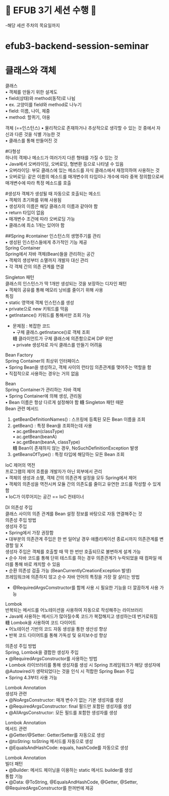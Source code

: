 # 📗 EFUB 3기 세션 수행 📗

-해당 세션 주차의 목요일까지

# efub3-backend-session-seminar  

# 클래스와 객체  
클래스  
• 객체를 만들기 위한 설계도  
• field(상태)와 method(동작)로 나뉨  
• ex. 고양이를 field와 method로 나누기  
• field: 이름, 나이, 체중  
• method: 할퀴기, 야옹  

객체 (==인스턴스)
• 물리적으로 존재하거나 추상적으로 생각할 수 있는 것 중에서 자신과 다른 것을 식별 가능한 것  
• 클래스를 통해 만들어진 것  

#다형성  
하나의 객체나 메소드가 여러가지 다른 형태를 가질 수 있는 것  
• Java에서 오버라이딩, 오버로딩, 형변환 등으로 나타낼 수 있음  
• 오버라이딩: 부모 클래스에 있는 메소드를 자식 클래스에서 재정의하여 사용하는 것  
• 오버로딩: 같은 이름의 메소드를 매개변수의 타입이나 개수에 따라 중복 정의함으로써 매개변수에
따라 특정 메소드를 호출  

#생성자
객체가 생성될 때 자동으로 호출되는 메소드  
• 객체의 초기화를 위해 사용됨  
• 생성자의 이름은 해당 클래스의 이름과 같아야 함  
• return 타입이 없음  
• 매개변수 조건에 따라 오버로딩 가능  
• 클래스에 최소 1개는 있어야 함  

##Spring
#container
인스턴스의 생명주기를 관리  
• 생성된 인스턴스들에게 추가적인 기능 제공  
Spring Container  
Spring에서 자바 객체(Bean)들을 관리하는 공간  
• 객체의 생성부터 소멸까지 개발자 대신 관리  
• 각 객체 간의 의존 관계를 연결  

Singleton 패턴  
클래스의 인스턴스가 딱 1개만 생성되는 것을 보장하는 디자인 패턴  
• 객체의 공유를 통해 메모리 낭비를 줄이기 위해 사용  
특징  
• static 영역에 객체 인스턴스를 생성  
• private으로 new 키워드를 막음  
• getInstance() 키워드를 통해서만 조회 가능  
* 문제점 : 복잡한 코드  
• 구체 클래스.getInstance()로 객체 조회  
䡸 클라이언트가 구체 클래스에 의존함으로써 DIP 위반  
• private 생성자로 자식 클래스를 만들기 어려움  

Bean Factory  
Spring Container의 최상위 인터페이스  
• Spring Bean을 생성하고, 객체 사이의 런타임 의존관계를 맺어주는 역할을 함  
• 직접적으로 사용하는 경우는 거의 없음  

Bean   
Spring Container가 관리하는 자바 객체  
• Spring Container에 의해 생성, 관리됨  
• Bean 이름은 항상 다르게 설정해야 함 䡸 Singleton 패턴 때문  
Bean 관련 메서드  
1) getBeanDefinitionNames() : 스프링에 등록된 모든 Bean 이름을 조회  
2) getBean() : 특정 Bean을 조회하는데 사용  
• ac.getBean(classType)  
• ac.getBean(beanA)  
• ac.getBean(beanA, classType)  
䡸 Bean이 존재하지 않는 경우, NoSuchDefinitionException 발생  
3) getBeansOfType() : 특정 타입에 해당하는 모든 Bean 조회  
 
IoC 제어의 역전  
프로그램의 제어 흐름을 개발자가 아닌 외부에서 관리  
• 객체의 생성과 소멸, 객체 간의 의존관계 설정을 모두 Spring에서 제어  
• 객체의 의존성을 역전시켜 모듈 간의 의존도를 줄이고 유연한 코드를 작성할 수 있게 함  
• IoC가 이루어지는 공간 == IoC 컨테이너  

DI 의존성 주입  
클래스 사이의 의존 관계를 Bean 설정 정보를 바탕으로 자동 연결해주는 것  
의존성 주입 방법  
생성자 주입  
• Spring에서 가장 권장함  
• 대부분의 의존관계 주입은 한 번 일어날 경우 애플리케이션 종료시까지 의존관계를 변경할 일 X  
 생성자 주입은 객체를 호출할 때 딱 한 번만 호출되므로 불변하게 설계 가능  
• 순수 자바 코드를 통해 단위 테스트를 하는 경우 의존관계가 누락되었을 때 컴파일 에러를 통해
바로 캐치할 수 있음  
• 순환 의존성 검출 가능 (BeanCurrentlyCreationException 발생)  
 프레임워크에 의존하지 않고 순수 자바 언어의 특징을 가장 잘 살리는 방법 
 - @RequiredArgsComstructor를 함께 사용 시 필요한 기능을 더 깔끔하게 사용 가능

Lombok   
반복되는 메서드를 어노테이션을 사용하여 자동으로 작성해주는 라이브러리  
• Java에 사용하는 메서드가 많아질수록 코드가 복잡해지고 생성하는데 번거로워짐  
䡸 Lombok을 사용하여 코드 다이어트  
• 어노테이션 기반의 코드 자동 생성을 통한 생산성 향상  
• 반복 코드 다이어트를 통해 가독성 및 유지보수성 향상  

의존성 주입 방법  
Spring, Lombok을 결합한 생성자 주입  
• @RequiredArgsConstructor를 사용하는 방법  
• Lombok 라이브러리를 통해 생성자를 생성 시 Spring 프레임워크가 해당 생성자에 @Autowired가
생략되었다는 것을 인식 시 적합한 Spring Bean 주입  
• Spring 4.3부터 사용 가능

Lombok Annotation  
생성자 관련  
• @NoArgsConstructor: 매개 변수가 없는 기본 생성자를 생성  
• @RequiredArgsConstructor: final 필드만 포함된 생성자를 생성  
• @AllArgsConstructor: 모든 필드를 포함한 생성자를 생성  

Lombok Annotation   
메서드 관련  
• @Getter/@Setter: Getter/Setter를 자동으로 생성  
• @toString: toString 메서드를 자동으로 생성  
• @EqualsAndHashCode: equals, hashCode를 자동으로 생성  

Lombok Annotation  
빌더 패턴  
• @Builder: 메서드 체이닝을 이용하는 static 메서드 builder를 생성  
통합 기능  
• @Data: @ToString, @EqualsAndHashCode, @Getter, @Setter, @RequiredArgsConstructor를
한꺼번에 제공  
